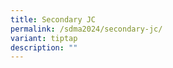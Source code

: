 ```yaml
---
title: Secondary JC
permalink: /sdma2024/secondary-jc/
variant: tiptap
description: ""
---
```

<p></p>